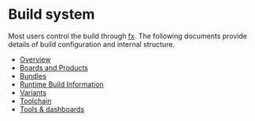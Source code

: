 # Build system

Most users control the build through [fx](/docs/development/build/fx.md).
The following documents provide details of build configuration and internal
structure.

- [Overview](overview.md)
- [Boards and Products](boards_and_products.md)
- [Bundles](bundles.md)
- [Runtime Build Information](build_information.md)
- [Variants](variants.md)
- [Toolchain](toolchain.md)
- [Tools & dashboards](tools-dashboards.md)
